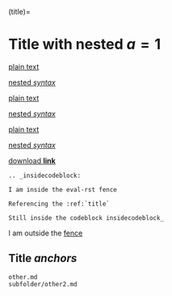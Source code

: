 (title)=

# Title with **nested** $a=1$

[](https://example.com)

[plain text](https://example.com)

[nested *syntax*](https://example.com)

[](#title)

[plain text](#title)

[nested *syntax*](#title)

[](index.md)

[plain text](index.md)

[nested *syntax*](index.md)

[download **link**](file_link.txt)

[](subfolder/file_link2.txt)

```{eval-rst}
.. _insidecodeblock:

I am inside the eval-rst fence

Referencing the :ref:`title`

Still inside the codeblock insidecodeblock_
```

I am outside the [fence](#insidecodeblock)

## Title *anchors*

```{toctree}
other.md
subfolder/other2.md
```

[](#title-anchors)

[](./other.md#title-anchors)

[](other.md#title-anchors)

[](subfolder/other2.md#title-anchors)
